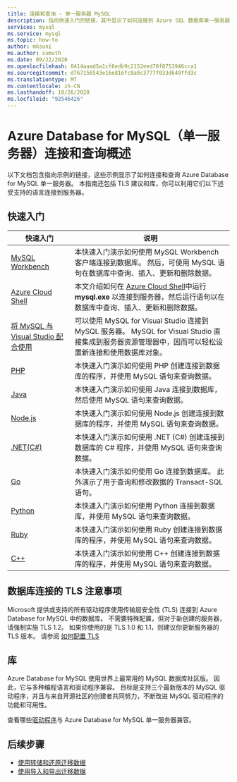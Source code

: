 ```yaml
---
title: 连接和查询 - 单一服务器 MySQL
description: 指向快速入门的链接，其中显示了如何连接到 Azure SQL 数据库单一服务器并运行查询。
services: mysql
ms.service: mysql
ms.topic: how-to
author: mksuni
ms.author: sumuth
ms.date: 09/22/2020
ms.openlocfilehash: 0414aaad5a1cf6edb9c2152eed70f8753946cca1
ms.sourcegitcommit: d767156543e16e816fc8a0c3777f033d649ffd3c
ms.translationtype: MT
ms.contentlocale: zh-CN
ms.lasthandoff: 10/26/2020
ms.locfileid: "92546426"
---
```

# <a name="connect-and-query-overview-for-azure-database-for-mysql--single-server"></a>Azure Database for MySQL（单一服务器）连接和查询概述

以下文档包含指向示例的链接，这些示例显示了如何连接和查询 Azure Database for MySQL 单一服务器。 本指南还包括 TLS 建议和库，你可以利用它们以下述受支持的语言连接到服务器。

## <a name="quickstarts"></a>快速入门

| 快速入门 | 说明 |
|---|---|
|[MySQL Workbench](connect-workbench.md)|本快速入门演示如何使用 MySQL Workbench 客户端连接到数据库。 然后，可使用 MySQL 语句在数据库中查询、插入、更新和删除数据。|
|[Azure Cloud Shell](./quickstart-create-mysql-server-database-using-azure-cli.md#connect-to-azure-database-for-mysql-server-using-mysql-command-line-client)|本文介绍如何在 [Azure Cloud Shell](../cloud-shell/overview.md)中运行 **mysql.exe** 以连接到服务器，然后运行语句以在数据库中查询、插入、更新和删除数据。|
|[将 MySQL 与 Visual Studio 配合使用](https://www.mysql.com/why-mysql/windows/visualstudio)|可以使用 MySQL for Visual Studio 连接到 MySQL 服务器。 MySQL for Visual Studio 直接集成到服务器资源管理器中，因而可以轻松设置新连接和使用数据库对象。|
|[PHP](connect-php.md)|本快速入门演示如何使用 PHP 创建连接到数据库的程序，并使用 MySQL 语句来查询数据。|
|[Java](connect-java.md)|本快速入门演示如何使用 Java 连接到数据库，然后使用 MySQL 语句来查询数据。|
|[Node.js](connect-nodejs.md)|本快速入门演示如何使用 Node.js 创建连接到数据库的程序，并使用 MySQL 语句来查询数据。|
|[.NET(C#)](connect-csharp.md)|本快速入门演示如何使用 .NET (C#) 创建连接到数据库的 C# 程序，并使用 MySQL 语句来查询数据。|
|[Go](connect-go.md)|本快速入门演示如何使用 Go 连接到数据库。 此外演示了用于查询和修改数据的 Transact-SQL 语句。|
|[Python](connect-python.md)|本快速入门演示如何使用 Python 连接到数据库，并使用 MySQL 语句来查询数据。 |
|[Ruby](connect-ruby.md)|本快速入门演示如何使用 Ruby 创建连接到数据库的程序，并使用 MySQL 语句来查询数据。|
|[C++](connect-cpp.md)|本快速入门演示如何使用 C++ 创建连接到数据库的程序，并使用 MySQL 语句来查询数据。|

## <a name="tls-considerations-for-database-connectivity"></a>数据库连接的 TLS 注意事项

Microsoft 提供或支持的所有驱动程序使用传输层安全性 (TLS) 连接到 Azure Database for MySQL 中的数据库。 不需要特殊配置，但对于新创建的服务器，请强制实施 TLS 1.2。 如果你使用的是 TLS 1.0 和 1.1，则建议你更新服务器的 TLS 版本。 请参阅 [如何配置 TLS](howto-tls-configurations.md)

## <a name="libraries"></a>库

Azure Database for MySQL 使用世界上最常用的 MySQL 数据库社区版。 因此，它与多种编程语言和驱动程序兼容。 目标是支持三个最新版本的 MySQL 驱动程序，并且与来自开源社区的创建者共同努力，不断改进 MySQL 驱动程序的功能和可用性。

查看哪些[驱动程序](concepts-compatibility.md)与 Azure Database for MySQL 单一服务器兼容。

## <a name="next-steps"></a>后续步骤

- [使用转储和还原迁移数据](concepts-migrate-dump-restore.md)
- [使用导入和导出迁移数据](concepts-migrate-import-export.md)